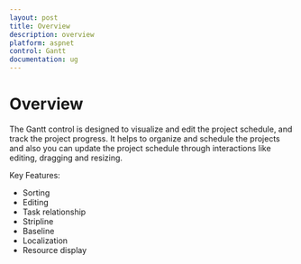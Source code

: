 ```yaml
---
layout: post
title: Overview
description: overview
platform: aspnet
control: Gantt
documentation: ug
---
```


# Overview

The Gantt control is designed to visualize and edit the project schedule, and track the project progress. It helps to organize and schedule the projects and also you can update the project schedule through interactions like editing, dragging and resizing.

Key Features:

* Sorting
* Editing
* Task relationship
* Stripline
* Baseline
* Localization   
* Resource display
